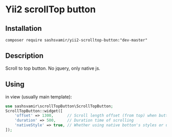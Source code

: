 # Yii2 scrollTop button


## Installation

`composer require sashsvamir/yii2-scrolltop-button:"dev-master"`



## Description

Scroll to top button. No jquery, only native js.



## Using

in view (usually main template):
```php
use sashsvamir\scrollTopButton\ScrollTopButton;
ScrollTopButton::widget([
	'offset' => 1300,      // Scroll length offset (from top) when button appear
	'duration' => 500,     // Duration time of scrolling
	'nativeStyle' => true, // Whether using native botton's styles or user css
]);
```
